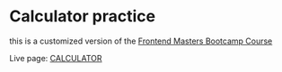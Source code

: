 # Calculator practice

this is a customized version of the [Frontend Masters Bootcamp Course](https://frontendmasters.com/bootcamp/)

Live page: [CALCULATOR](https://iguanasplit.github.io/calculator-Frontendmasters/)




